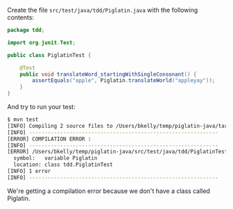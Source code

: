 Create the file `src/test/java/tdd/Piglatin.java` with the following contents:

```java
package tdd;

import org.junit.Test;

public class PiglatinTest {

    @Test
    public void translateWord_startingWithSingleConsonant() {
        assertEquals("apple", Piglatin.translateWorld("appleyay"));
    }
}
```

And try to run your test:

```sh
$ mvn test
[INFO] Compiling 2 source files to /Users/bkelly/temp/piglatin-java/target/test-classes
[INFO] -------------------------------------------------------------
[ERROR] COMPILATION ERROR :
[INFO] -------------------------------------------------------------
[ERROR] /Users/bkelly/temp/piglatin-java/src/test/java/tdd/PiglatinTest.java:[9,32] cannot find symbol
  symbol:   variable Piglatin
  location: class tdd.PiglatinTest
[INFO] 1 error
[INFO] -------------------------------------------------------------
```

We're getting a compilation error because we don't have a class called Piglatin.

